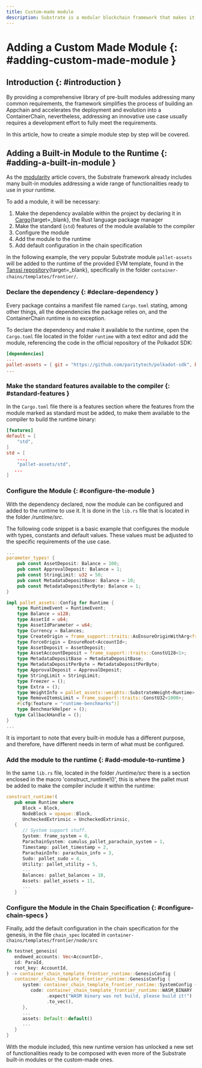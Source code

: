 ```yaml
---
title: Custom-made module
description: Substrate is a modular blockchain framework that makes it easy to build unique and innovative Appchains composing built-in modules with custom-made ones.
---
```


# Adding a Custom Made Module {: #adding-custom-made-module } 

## Introduction {: #introduction }

By providing a comprehensive library of pre-built modules addressing many common requirements, the framework simplifies the process of building an Appchain and accelerates the deployment and evolution into a ContainerChain, nevertheless, addressing an innovative use case usually requires a development effort to fully meet the requirements.

In this article, how to create a simple module step by step will be covered.

## Adding a Built-in Module to the Runtime {: #adding-a-built-in-module }

As the [modularity](/learn/framework/modules) article covers, the Substrate framework already includes many built-in modules addressing a wide range of functionalities ready to use in your runtime.

To add a module, it will be necessary:

1. Make the dependency available within the project by declaring it in [Cargo](https://doc.rust-lang.org/cargo/){target=_blank}, the Rust language package manager
2. Make the standard (`std`) features of the module available to the compiler
3. Configure the module
4. Add the module to the runtime
5. Add default configuration in the chain specification

In the following example, the very popular Substrate module `pallet-assets` will be added to the runtime of the provided EVM template, found in the [Tanssi repository](https://github.com/moondance-labs/tanssi){target=_blank}, specifically in the folder `container-chains/templates/frontier/`.

### Declare the dependency {: #declare-dependency }

Every package contains a manifest file named `Cargo.toml` stating, among other things, all the dependencies the package relies on, and the ContainerChain runtime is no exception. 

To declare the dependency and make it available to the runtime, open the `Cargo.toml` file located in the folder `runtime` with a text editor and add the module, referencing the code in the official repository of the Polkadot SDK:

```toml
[dependencies]
...
pallet-assets = { git = "https://github.com/paritytech/polkadot-sdk", branch = "master", default-features = false }
...
```

### Make the standard features available to the compiler {: #standard-features }

In the `Cargo.toml` file there is a features section where the features from the module marked as standard must be added, to make them available to the compiler to build the runtime binary:

```toml
[features]
default = [
	"std",
]
std = [
	...,
	"pallet-assets/std",
   ...
]
```
### Configure the Module {: #configure-the-module }

With the dependency declared, now the module can be configured and added to the runtime to use it. It is done in the `lib.rs` file that is located in the folder */runtime/src*.

The following code snippet is a basic example that configures the module with types, constants and default values. These values must be adjusted to the specific requirements of the use case.

```rust
...
parameter_types! {
	pub const AssetDeposit: Balance = 100;
	pub const ApprovalDeposit: Balance = 1;
	pub const StringLimit: u32 = 50;
	pub const MetadataDepositBase: Balance = 10;
	pub const MetadataDepositPerByte: Balance = 1;
}

impl pallet_assets::Config for Runtime {
	type RuntimeEvent = RuntimeEvent;
	type Balance = u128;
	type AssetId = u64;
	type AssetIdParameter = u64;
	type Currency = Balances;
	type CreateOrigin = frame_support::traits::AsEnsureOriginWithArg<frame_system::EnsureSigned<AccountId>>;
	type ForceOrigin = EnsureRoot<AccountId>;
	type AssetDeposit = AssetDeposit;
	type AssetAccountDeposit = frame_support::traits::ConstU128<1>;
	type MetadataDepositBase = MetadataDepositBase;
	type MetadataDepositPerByte = MetadataDepositPerByte;
	type ApprovalDeposit = ApprovalDeposit;
	type StringLimit = StringLimit;
	type Freezer = ();
	type Extra = ();
	type WeightInfo = pallet_assets::weights::SubstrateWeight<Runtime>;
	type RemoveItemsLimit = frame_support::traits::ConstU32<1000>;
	#[cfg(feature = "runtime-benchmarks")]
	type BenchmarkHelper = ();
   type CallbackHandle = ();
}
...
```

It is important to note that every built-in module has a different purpose, and therefore, have different needs in term of what must be configured. 

### Add the module to the runtime {: #add-module-to-runtime }

In the same `lib.rs` file, located in the folder */runtime/src* there is a section enclosed in the macro 'construct_runtime!()', this is where the pallet must be added to make the compiler include it within the runtime:

```rust
construct_runtime!(
   pub enum Runtime where
      Block = Block,
      NodeBlock = opaque::Block,
      UncheckedExtrinsic = UncheckedExtrinsic,
   {
      // System support stuff.
      System: frame_system = 0,
      ParachainSystem: cumulus_pallet_parachain_system = 1,
      Timestamp: pallet_timestamp = 2,
      ParachainInfo: parachain_info = 3,
      Sudo: pallet_sudo = 4,
      Utility: pallet_utility = 5,
      ...
      Balances: pallet_balances = 10,
      Assets: pallet_assets = 11,
      ...
   }
```

### Configure the Module in the Chain Specification {: #configure-chain-specs }

Finally, add the default configuration in the chain specification for the genesis, in the file `chain_spec` located in `container-chains/templates/frontier/node/src`

```rust
fn testnet_genesis(
   endowed_accounts: Vec<AccountId>,
   id: ParaId,
   root_key: AccountId,
) -> container_chain_template_frontier_runtime::GenesisConfig {
   container_chain_template_frontier_runtime::GenesisConfig {
      system: container_chain_template_frontier_runtime::SystemConfig {
         code: container_chain_template_frontier_runtime::WASM_BINARY
               .expect("WASM binary was not build, please build it!")
               .to_vec(),
      },
      ...
      assets: Default::default()
      ...
   }
}
```

With the module included, this new runtime version has unlocked a new set of functionalities ready to be composed with even more of the Substrate built-in modules or the custom-made ones.
